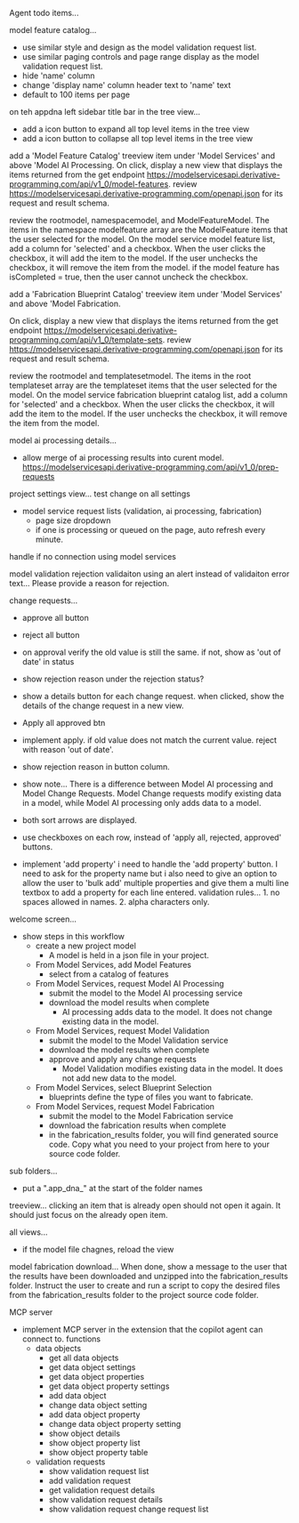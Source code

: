 Agent todo items...
   

model feature catalog...
- use similar style and design as the model validation request list.
- use similar paging controls and page range display as the model validation request list.
- hide 'name' column  
- change 'display name' column header text to 'name' text
- default to 100 items per page


on teh appdna left sidebar title bar in the tree view...
- add a icon button to expand all top level items in the tree view
- add a icon button to collapse all top level items in the tree view




add a 'Model Feature Catalog' treeview item under 'Model Services' and above 'Model AI Processing.  On click, display a new view that displays the items returned from the get endpoint https://modelservicesapi.derivative-programming.com/api/v1_0/model-features. review https://modelservicesapi.derivative-programming.com/openapi.json for its request and result schema.

review the rootmodel, namespacemodel, and ModelFeatureModel.  The items in the namespace modelfeature array are the ModelFeature items that the user selected for the model. On the model service model feature list, add a column for 'selected' and a checkbox.  When the user clicks the checkbox, it will add the item to the model.  If the user unchecks the checkbox, it will remove the item from the model.  if the model feature has isCompleted = true, then the user cannot uncheck the checkbox.  




add a 'Fabrication Blueprint Catalog' treeview item under 'Model Services' and above 'Model Fabrication.  

On click, display a new view that displays the items returned from the get endpoint https://modelservicesapi.derivative-programming.com/api/v1_0/template-sets. review https://modelservicesapi.derivative-programming.com/openapi.json for its request and result schema.

review the rootmodel and templatesetmodel.  The items in the root templateset array are the templateset items that the user selected for the model. On the model service fabrication blueprint catalog list, add a column for 'selected' and a checkbox.  When the user clicks the checkbox, it will add the item to the model.  If the user unchecks the checkbox, it will remove the item from the model.  
 
model ai processing details...
- allow merge of ai processing results into curent model. https://modelservicesapi.derivative-programming.com/api/v1_0/prep-requests 


 

project settings view... test change on all settings 
   
  
- model service request lists (validation, ai processing, fabrication)
    - page size dropdown
    - if one is processing or queued on the page, auto refresh every minute.
 

handle if no connection using model services
 

model validation rejection validaiton using an alert instead of validaiton error text... Please provide a reason for rejection.
     

change requests...
- approve all button
- reject all button
- on approval verify the old value is still the same. if not, show as 'out of date' in status
- show rejection reason under the rejection status?
- show a details button for each change request. when clicked, show the details of the change request in a new view.
- Apply all approved btn
- implement apply. if old value does not match the current value. reject with reason 'out of date'.
- show rejection reason in button column.   
- show note...  There is a difference between Model AI processing and Model Change Requests.  Model Change requests modify existing data in a model, while Model AI processing only adds data to a model.
- both sort arrows are displayed.
- use checkboxes on each row, instead of 'apply all, rejected, approved' buttons.   
 
 

- implement 'add property' 
i need to handle the 'add property' button. I need to ask for the property name but i also need to give an option to allow the user to 'bulk add' multiple properties and give them a multi line textbox to add a property for each line entered. validation rules... 1. no spaces allowed in names. 2. alpha characters only.

welcome screen...
- show steps in this workflow
    - create a new project model
        - A model is held in a json file in your project.
    - From Model Services, add Model Features
        - select from a catalog of features 
    - From Model Services, request Model AI Processing
        - submit the model to the Model AI processing service
        - download the model results when complete
            - AI processing adds data to the model.  It does not change existing data in the model.
    - From Model Services, request Model Validation
        - submit the model to the Model Validation service
        - download the model results when complete
        - approve and apply any change requests
            - Model Validation modifies existing data in the model.  It does not add new data to the model.
    - From Model Services, select Blueprint Selection
        - blueprints define the type of files you want to fabricate.
    - From Model Services, request Model Fabrication
        - submit the model to the Model Fabrication service
        - download the fabrication results when complete
        - in the fabrication_results folder, you will find generated source code. Copy what you need to your project from here to your source code folder.

 
sub folders...
- put a ".app_dna_" at the start of the folder names
    
treeview...
clicking an item that is already open should not open it again.  It should just focus on the already open item.

all views...
- if the model file chagnes, reload the view

model fabrication download...
 When done, show a message to the user that the results have been downloaded and unzipped into the fabrication_results folder. Instruct the user to create and run a script to copy the desired files from the fabrication_results folder to the project source code folder.  

MCP server
- implement MCP server in the extension that the copilot agent can connect to.
functions
    - data objects
        - get all data objects
        - get data object settings
        - get data object properties
        - get data object property settings
        - add data object
        - change data object setting
        - add data object property
        - change data object property setting
        - show object details
        - show object property list
        - show object property table
    - validation requests
        - show validation request list
        - add validation request
        - get validation request details
        - show validation request details
        - show validation request change request list
